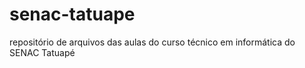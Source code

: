 # senac-tatuape
repositório de arquivos das aulas do curso técnico em informática do SENAC Tatuapé 
